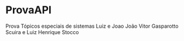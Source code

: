 # ProvaAPI
Prova Tópicos especiais de sistemas Luiz e Joao
João Vitor Gasparotto Scuira e Luiz Henrique Stocco
